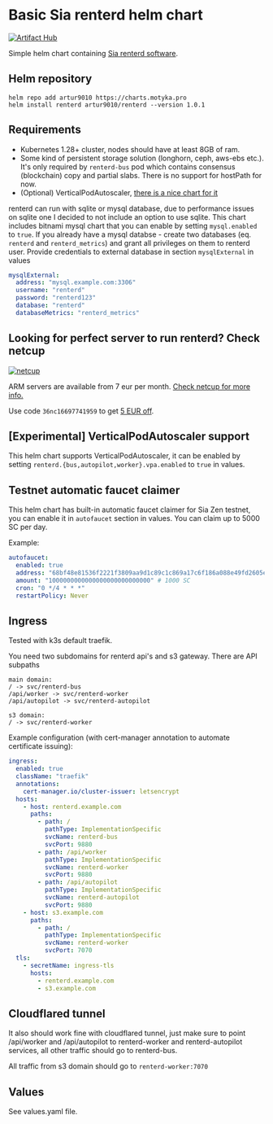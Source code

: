# Basic Sia renterd helm chart

[![Artifact Hub](https://img.shields.io/endpoint?url=https://artifacthub.io/badge/repository/artur9010)](https://artifacthub.io/packages/search?repo=artur9010)

Simple helm chart containing [Sia renterd software](https://sia.tech/software/renterd).

## Helm repository

```
helm repo add artur9010 https://charts.motyka.pro
helm install renterd artur9010/renterd --version 1.0.1
```

## Requirements

- Kubernetes 1.28+ cluster, nodes should have at least 8GB of ram.
- Some kind of persistent storage solution (longhorn, ceph, aws-ebs etc.). It's only required by `renterd-bus` pod which contains consensus (blockchain) copy and partial slabs. There is no support for hostPath for now.
- (Optional) VerticalPodAutoscaler, [there is a nice chart for it](https://artifacthub.io/packages/helm/cowboysysop/vertical-pod-autoscaler)

renterd can run with sqlite or mysql database, due to performance issues on sqlite one I decided to not include an option to use sqlite. This chart includes bitnami mysql chart that you can enable by setting `mysql.enabled` to `true`. If you already have a mysql databse - create two databases (eq. `renterd` and `renterd_metrics`) and grant all privileges on them to renterd user. Provide credentials to external database in section `mysqlExternal` in values

```yaml
mysqlExternal:
  address: "mysql.example.com:3306"
  username: "renterd"
  password: "renterd123"
  database: "renterd"
  databaseMetrics: "renterd_metrics"
```

## Looking for perfect server to run renterd? Check netcup

[![netcup](https://i.imgur.com/2Sjxas5.png)](https://www.netcup.eu/?ref=IHREKUNDENNUMMER)

ARM servers are available from 7 eur per month. [Check netcup for more info.](https://www.netcup.eu/?ref=IHREKUNDENNUMMER)

Use code `36nc16697741959` to get [5 EUR off](https://www.netcup.eu/bestellen/gutschein_einloesen.php?gutschein=36nc16697741959&ref=IHREKUNDENNUMMER).

## [Experimental] VerticalPodAutoscaler support

This helm chart supports VerticalPodAutoscaler, it can be enabled by setting `renterd.{bus,autopilot,worker}.vpa.enabled` to `true` in values.

## Testnet automatic faucet claimer

This helm chart has built-in automatic faucet claimer for Sia Zen testnet, you can enable it in `autofaucet` section in values. You can claim up to 5000 SC per day.

Example:
```yaml
autofaucet:
  enabled: true
  address: "68bf48e81536f2221f3809aa9d1c89c1c869a17c6f186a088e49fd2605e4bfaaa24f26e4c42c"
  amount: "1000000000000000000000000000" # 1000 SC
  cron: "0 */4 * * *"
  restartPolicy: Never
```

## Ingress

Tested with k3s default traefik.

You need two subdomains for renterd api's and s3 gateway.
There are API subpaths
```
main domain:
/ -> svc/renterd-bus
/api/worker -> svc/renterd-worker
/api/autopilot -> svc/renterd-autopilot

s3 domain:
/ -> svc/renterd-worker
```

Example configuration (with cert-manager annotation to automate certificate issuing):
```yaml
ingress:
  enabled: true
  className: "traefik"
  annotations:
    cert-manager.io/cluster-issuer: letsencrypt
  hosts:
    - host: renterd.example.com
      paths:
        - path: /
          pathType: ImplementationSpecific
          svcName: renterd-bus
          svcPort: 9880
        - path: /api/worker
          pathType: ImplementationSpecific
          svcName: renterd-worker
          svcPort: 9880
        - path: /api/autopilot
          pathType: ImplementationSpecific
          svcName: renterd-autopilot
          svcPort: 9880
    - host: s3.example.com
      paths:
        - path: /
          pathType: ImplementationSpecific
          svcName: renterd-worker
          svcPort: 7070
  tls:
    - secretName: ingress-tls
      hosts:
        - renterd.example.com
        - s3.example.com
```

## Cloudflared tunnel

It also should work fine with cloudflared tunnel, just make sure to point /api/worker and /api/autopilot to renterd-worker and renterd-autopilot services, all other traffic should go to renterd-bus.

All traffic from s3 domain should go to `renterd-worker:7070`

## Values

See values.yaml file.